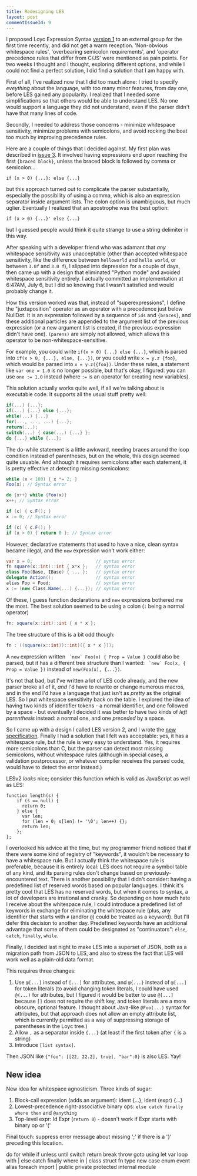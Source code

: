 ```yaml
---
title: Redesigning LES
layout: post
commentIssueId: 9
---
```

I proposed Loyc Expression Syntax [version 1](https://github.com/qwertie/LoycCore/wiki/LESv1) to an external group for the first time recently, and did not get a warm reception. 'Non-obvious whitespace rules', 'overbearing semicolon requirements', and 'operator precedence rules that differ from C/JS' were mentioned as pain points. For two weeks I thought and I thought, exploring different options, and while I could not find a perfect solution, I did find a solution that I am happy with.

First of all, I've realized now that I did too much alone: I tried to specify _eveything_ about the language, with too many minor features, from day one, before LES gained any popularity. I realized that I needed some simplifications so that others would be able to understand LES. No one would support a language they did not understand, even if the parser didn't have that many lines of code.

Secondly, I needed to address those concerns - minimize whitespace sensitivity, minimize problems with semicolons, and avoid rocking the boat too much by improving precedence rules.

Here are a couple of things that I decided against. My first plan was described in [issue 3](https://github.com/qwertie/LoycCore/issues/3). It involved having expressions end upon reaching the first `{braced block}`, unless the braced block is followed by comma or semicolon...

    if (x > 0) {...}: else {...}

but this approach turned out to complicate the parser substantially, especially the possibility of using a comma, which is also an expression separator inside argument lists. The colon option is unambiguous, but much uglier. Eventually I realized that an apostrophe was the best option:

    if (x > 0) {...}' else {...}

but I guessed people would think it quite strange to use a string delimiter in this way.

After speaking with a developer friend who was adamant that _any_ whitespace sensitivity was unacceptable (other than accepted whitespace sensitivity, like the difference between `helloworld` and `hello world`, or between `3.0f` and `3.0 f`), I slipped into depression for a couple of days, then came up with a design that eliminated "Python mode" and avoided whitespace sensitivity entirely. I actually committed an implementation at 6:47AM, July 6, but I did so knowing that I wasn't satisfied and would probably change it.

How this version worked was that, instead of "superexpressions", I define the "juxtaposition" operator as an operator with a precedence just below NullDot. It is an expression followed by a sequence of `ids` and `{braces}`, and these additional particles are appended to the argument list of the previous expression (or a new argument list is created, if the previous expression didn't have one). `(parens)` are simply not allowed, which allows this operator to be non-whitespace-sensitive.

For example, you could write `if(x > 0) {...} else {...}`, which is parsed into `if(x > 0, {...}, else, {...})`, or you could write `x = y.z {foo}`, which would be parsed into `x = y.z({foo})`. Under these rules, a statement like `var one = 1.0` is no longer possible, but that's okay, I figured: you can use `one := 1.0` instead (where `:=` is an operator for creating new variables).

This solution actually works quite well, if all we're talking about is executable code. It supports all the usual stuff pretty well:

~~~csharp
if(...) {...};
if(...) {...} else {...};
while(...) {...}
for(..., ..., ...) {...};
return(...);
switch(...) { case(...) {...} };
do {...} while {...};
~~~

The do-while statement is a little awkward, needing braces around the loop condition instead of parentheses, but on the whole, this design seemed quite usuable. And although it requires semicolons after each statement, it is pretty effective at detecting missing semicolons:

~~~csharp
while (x < 100) { x *= 2; }
Foo(x); // Syntax error

do {x++} while {Foo(x)}
x++; // Syntax error

if (c) { c.F(); }
x := 0; // Syntax error

if (c) { c.F(); }
if (x > 0) { return 0 }; // Syntax error
~~~

However, declarative statements that used to have a nice, clean syntax became illegal, and the `new` expression won't work either:

~~~csharp
var x = 0;                        // syntax error
fn square(x::int)::int { x*x };   // syntax error
class Foo(Base, IBase) { ... };   // syntax error
delegate Action();                // syntax error
alias Foo = Food;                 // syntax error
x := (new Class.Name(...) {...}); // syntax error
~~~

Of these, I guess function declarations and `new` expressions bothered me the most. The best solution seemed to be using a colon (`:` being a normal operator)

~~~csharp
fn: square(x::int)::int { x * x };
~~~

The tree structure of this is a bit odd though:

~~~csharp
fn : ((square(x::int))::int)({ x * x }));
~~~

A `new` expression written `` `new` Foo(x) { Prop = Value }`` could also be parsed, but it has a different tree structure than I wanted: `` `new` Foo(x, { Prop = Value })`` instead of `new(Foo(x), {...})`.

It's not that bad, but I've written a lot of LES code already, and the new parser broke all of it, _and_ I'd have to rewrite or change numerous macros, and in the end I'd have a language that just isn't as _pretty_ as the original LES. So I put whitespace sensitivity back on the table. I explored the idea of having two kinds of identifier tokens - a normal identifier, and one followed by a space - but eventually I decided it was better to have two kinds of _left parenthesis_ instead: a normal one, and one _preceded_ by a space.

So I came up with a design I called LES version 2, and I wrote the [new specification](https://github.com/qwertie/LoycCore/wiki/Loyc-Expression-Syntax). Finally I had a solution that I felt was acceptable: yes, it has a whitespace rule, but the rule is very easy to understand. Yes, it requires more semicolons than C, but the parser can detect most missing semicolons, without whitespace rules (although in special cases, a validation postprocessor, or whatever compiler receives the parsed code, would have to detect the error instead.)

LESv2 _looks_ nice; consider this function which is valid as JavaScript as well as LES:

    function length(s) {
        if (s == null) {
          return 0;
        } else {
          var len;
          for (len = 0; s[len] != '\0'; len++) {};
          return len;
        };
    };

I overlooked his advice at the time, but my programmer friend noticed that if there were some kind of registry of "keywords", it wouldn't be necessary to have a whitespace rule. But I actually think the whitespace rule is preferable, because it is entirely local: LES does not require a symbol table of any kind, and its parsing rules don't change based on previously-encountered text. There is another possibility that I didn't consider: having a predefined list of reserved words based on popular languages. I think it's pretty cool that LES has no reserved words, but when it comes to syntax, a lot of developers are irrational and cranky. So depending on how much hate I receive about the whitespace rule, I could introduce a predefined list of keywords in exchange for eliminating the whitespace rule (plus, any identifier that starts with `#` (and/or `@`) could be treated as a keyword). But I'll defer this decision to another day. Predefined keywords have an additional advantage that some of them could be designated as "continuators": `else`, `catch`, `finally`, `while`.

Finally, I decided last night to make LES into a superset of JSON, both as a migration path from JSON to LES, and also to stress the fact that LES will work well as a plain-old data format.

This requires three changes: 

1. Use `@[...]` instead of `[...]` for attributes, and `@{...}` instead of `@[...]` for token literals (to avoid changing token literals, I could have used `@(...)` for attributes, but I figured it would be better to use `@[...]` because `[]` does not require the shift key, and token literals are a more obscure, optional feature. I thought about Java-like `@Foo(...)` syntax for attributes, but that approach does not allow an empty attribute list, which is currently permitted as a way of suppressing storage of parentheses in the Loyc tree.)
2. Allow `,` as a separator inside `{...}` (at least if the first token after `{` is a string)
3. Introduce `[list syntax]`.

Then JSON like `{"foo": [[22, 22.2], true], "bar":0}` is also LES. Yay!

New idea
--------
New idea for whitespace agnosticism. Three kinds of sugar:

1. Block-call expression (adds an argument): ident {...}, ident (expr) {...}
2. Lowest-precedence right-associative binary ops: `else catch finally where then` and `@anything`
3. Top-level expr: Id Expr (`return 0`) - doesn't work if Expr starts with binary op or '('

Final touch: suppress error message about missing ';' if there is a '}' preceding this location.

do for while if unless until switch return break throw goto using let var loop with | else catch finally where in | class struct fn type new case enum event alias foreach import | public private protected internal module